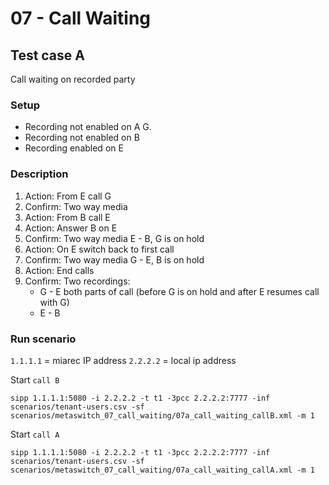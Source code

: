 # 07 - Call Waiting

## Test case A
Call waiting on recorded party

### Setup
- Recording not enabled on A G.
- Recording not enabled on B
- Recording enabled on E

### Description
1. Action: From E call G
2. Confirm: Two way media
3. Action: From B call E
4. Action: Answer B on E
5. Confirm: Two way media E - B, G is on hold
6. Action: On E switch back to first call
7. Confirm: Two way media G - E, B is on hold
8. Action: End calls
9. Confirm: Two recordings:
   - G - E both parts of call (before G is on hold and after E resumes call with G)
   - E - B


### Run scenario
`1.1.1.1` = miarec IP address
`2.2.2.2` = local ip address

Start `call B`
```
sipp 1.1.1.1:5080 -i 2.2.2.2 -t t1 -3pcc 2.2.2.2:7777 -inf scenarios/tenant-users.csv -sf scenarios/metaswitch_07_call_waiting/07a_call_waiting_callB.xml -m 1
```

Start `call A`
```
sipp 1.1.1.1:5080 -i 2.2.2.2 -t t1 -3pcc 2.2.2.2:7777 -inf scenarios/tenant-users.csv -sf scenarios/metaswitch_07_call_waiting/07a_call_waiting_callA.xml -m 1
```

